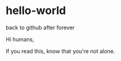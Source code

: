 # hello-world
back to github after forever

Hi humans,

If you read this, know that you're not alone.

